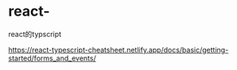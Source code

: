 # react-

react的typscript

https://react-typescript-cheatsheet.netlify.app/docs/basic/getting-started/forms_and_events/

